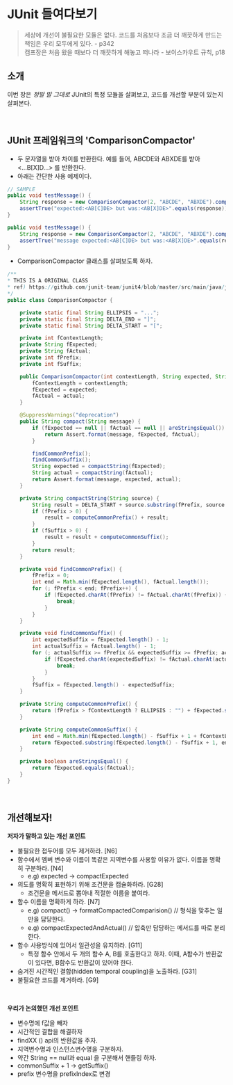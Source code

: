# JUnit 들여다보기

> 세상에 개선이 불필요한 모듈은 없다. 코드를 처음보다 조금 더 깨끗하게 만드는 책임은 우리 모두에게 있다. - p342  
> 캠프장은 처음 왔을 때보다 더 깨끗하게 해놓고 떠나라 - 보이스카우트 규칙, p18

## 소개  
이번 장은 _정말 말 그대로_ JUnit의 특정 모듈을 살펴보고, 코드를 개선할 부분이 있는지 살펴본다.

<br>

## JUnit 프레임워크의 'ComparisonCompactor'
- 두 문자열을 받아 차이를 반환한다. 예를 들어, ABCDE와 ABXDE를 받아 <...B[X]D...> 를 반환한다.
- 아래는 간단한 사용 예제이다.

```java
// SAMPLE
public void testMessage() {
    String response = new ComparisonCompactor(2, "ABCDE", "ABXDE").compact(null);
    assertTrue("expected:<AB[C]DE> but was:<AB[X]DE>".equals(response));
}

public void testMessage() {
    String response = new ComparisonCompactor(2, "ABCDE", "ABXDE").compact("message");
    assertTrue("message expected:<AB[C]DE> but was:<AB[X]DE>".equals(response));
}
```
- ComparisonCompactor 클래스를 살펴보도록 하자.
```java
/** 
* THIS IS A ORIGINAL CLASS
* ref) https://github.com/junit-team/junit4/blob/master/src/main/java/junit/framework/ComparisonCompactor.java
*/
public class ComparisonCompactor {

    private static final String ELLIPSIS = "...";
    private static final String DELTA_END = "]";
    private static final String DELTA_START = "[";

    private int fContextLength;
    private String fExpected;
    private String fActual;
    private int fPrefix;
    private int fSuffix;

    public ComparisonCompactor(int contextLength, String expected, String actual) {
        fContextLength = contextLength;
        fExpected = expected;
        fActual = actual;
    }

    @SuppressWarnings("deprecation")
    public String compact(String message) {
        if (fExpected == null || fActual == null || areStringsEqual()) {
            return Assert.format(message, fExpected, fActual);
        }

        findCommonPrefix();
        findCommonSuffix();
        String expected = compactString(fExpected);
        String actual = compactString(fActual);
        return Assert.format(message, expected, actual);
    }

    private String compactString(String source) {
        String result = DELTA_START + source.substring(fPrefix, source.length() - fSuffix + 1) + DELTA_END;
        if (fPrefix > 0) {
            result = computeCommonPrefix() + result;
        }
        if (fSuffix > 0) {
            result = result + computeCommonSuffix();
        }
        return result;
    }

    private void findCommonPrefix() {
        fPrefix = 0;
        int end = Math.min(fExpected.length(), fActual.length());
        for (; fPrefix < end; fPrefix++) {
            if (fExpected.charAt(fPrefix) != fActual.charAt(fPrefix)) {
                break;
            }
        }
    }

    private void findCommonSuffix() {
        int expectedSuffix = fExpected.length() - 1;
        int actualSuffix = fActual.length() - 1;
        for (; actualSuffix >= fPrefix && expectedSuffix >= fPrefix; actualSuffix--, expectedSuffix--) {
            if (fExpected.charAt(expectedSuffix) != fActual.charAt(actualSuffix)) {
                break;
            }
        }
        fSuffix = fExpected.length() - expectedSuffix;
    }

    private String computeCommonPrefix() {
        return (fPrefix > fContextLength ? ELLIPSIS : "") + fExpected.substring(Math.max(0, fPrefix - fContextLength), fPrefix);
    }

    private String computeCommonSuffix() {
        int end = Math.min(fExpected.length() - fSuffix + 1 + fContextLength, fExpected.length());
        return fExpected.substring(fExpected.length() - fSuffix + 1, end) + (fExpected.length() - fSuffix + 1 < fExpected.length() - fContextLength ? ELLIPSIS : "");
    }

    private boolean areStringsEqual() {
        return fExpected.equals(fActual);
    }
}
```

<br>

## 개선해보자!
**저자가 말하고 있는 개선 포인트**
- 불필요한 접두어를 모두 제거하라. [N6]
- 함수에서 멤버 변수와 이름이 똑같은 지역변수를 사용할 이유가 없다. 이름을 명확히 구분하라. [N4]
  - e.g) expected -> compactExpected
- 의도를 명확히 표현하기 위해 조건문을 캡슐화하라. [G28]
  - 조건문을 메서드로 뽑아내 적절한 이름을 붙여라.
- 함수 이름을 명확하게 하라. [N7]
  - e.g) compact() -> formatCompactedComparision() // 형식을 맞추는 일만을 담당한다.
  - e.g) compactExpectedAndActual() // 압축만 담당하는 메서드를 따로 분리한다.
- 함수 사용방식에 있어서 일관성을 유지하라. [G11]
  - 특정 함수 안에서 두 개의 함수 A, B를 호출한다고 하자. 이때, A함수가 반환값이 있다면, B함수도 반환값이 있어야 한다.
-  숨겨진 시간적인 결합(hidden temporal coupling)을 노출하라. [G31]
- 불필요한 코드를 제거하라. [G9]

<br>

**우리가 논의했던 개선 포인트**
- 변수명에 f값을 빼자
- 시간적인 결합을 해결하자
- findXX () api의 반환값을 주자.
- 지역변수명과 인스턴스변수명을 구분하자.
- 약간 String == null과 equal 을 구분해서 핸들링 하자.
- commonSuffix + 1 -> getSuffix()
- prefix 변수명을 prefixIndex로 변경